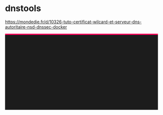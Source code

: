 # dnstools


https://mondedie.fr/d/10326-tuto-certificat-wilcard-et-serveur-dns-autoritaire-nsd-dnssec-docker


![grab-landing-page](https://github.com/laster13/dnstools/blob/master/termtosvg_3rjyjpu7.svg)



